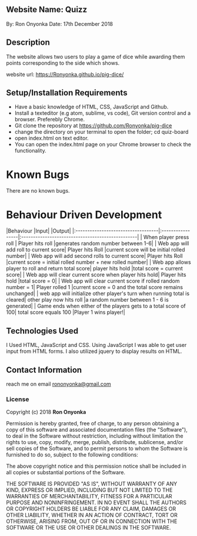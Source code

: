 ## Website Name: Quizz
By: Ron Onyonka
Date: 17th December 2018

## Description
The website allows two users to play a game of dice while awarding them points corresponding to the side which shows.

website url: https://Ronyonka.github.io/pig-dice/

## Setup/Installation Requirements
-   Have a basic knowledge of HTML, CSS, JavaScript and Github.
-   Install a texteditor (e.g atom, sublime, vs code), Git version control and a browser. Preferebly Chrome.
-   Git clone the repository at <https://github.com/Ronyonka/pig-dice>
-   change the directory on your terminal to open the folder; cd quiz-board
-   open index.html on text editor.
-   You  can open the index.html page on your Chrome browser to check the functionality.


# Known Bugs
There are no known bugs.

# Behaviour Driven Development
|Behaviour                            |Input|           |Output|
|:-----------------------------------|:-----------------|:-------------------------------------------------|
| When player press roll | Player hits roll |generates random number between 1-6|
| Web app will add roll to current score| Player hits Roll |current score will be initial rolled number|
| Web app will add second rolls to current score| Player hits Roll |current score = initial rolled number + new rolled number|
| Web app allows player to roll and return total score| player hits hold |total score = current score|
| Web app will clear current score when player hits hold| Player hits hold |total score = 0|
| Web app will clear current score if rolled random number = 1| Player rolled 1 |current score = 0 and the total score remains unchanged|
| web app will initialize other player's turn when running total is cleared| other play now hits roll |a random number between 1 - 6 is generated|
| Game ends when either of the players gets to a total score of 100| total score equals 100 |Player 1 wins player!|


## Technologies Used

I Used HTML, JavaScript and CSS. Using JavaScript I was able to get user input from HTML forms.
I also utilized jquery to display results on HTML.

## Contact Information

reach me on email rononyonka@gmail.com

### License

Copyright (c) 2018 **Ron Onyonka**

Permission is hereby granted, free of charge, to any person obtaining a copy
of this software and associated documentation files (the "Software"), to deal
in the Software without restriction, including without limitation the rights
to use, copy, modify, merge, publish, distribute, sublicense, and/or sell
copies of the Software, and to permit persons to whom the Software is
furnished to do so, subject to the following conditions:

The above copyright notice and this permission notice shall be included in all
copies or substantial portions of the Software.

THE SOFTWARE IS PROVIDED "AS IS", WITHOUT WARRANTY OF ANY KIND, EXPRESS OR
IMPLIED, INCLUDING BUT NOT LIMITED TO THE WARRANTIES OF MERCHANTABILITY,
FITNESS FOR A PARTICULAR PURPOSE AND NONINFRINGEMENT. IN NO EVENT SHALL THE
AUTHORS OR COPYRIGHT HOLDERS BE LIABLE FOR ANY CLAIM, DAMAGES OR OTHER
LIABILITY, WHETHER IN AN ACTION OF CONTRACT, TORT OR OTHERWISE, ARISING FROM,
OUT OF OR IN CONNECTION WITH THE SOFTWARE OR THE USE OR OTHER DEALINGS IN THE
SOFTWARE.
